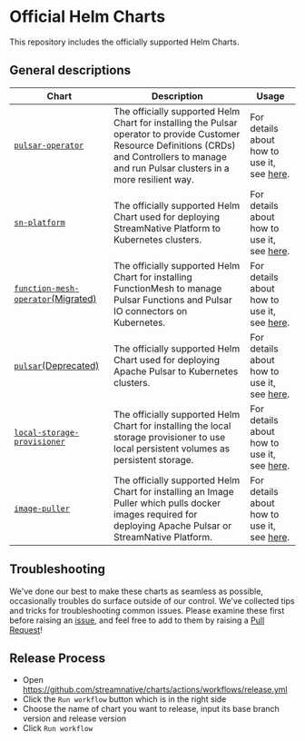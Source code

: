 <!--

    Licensed to the Apache Software Foundation (ASF) under one
    or more contributor license agreements.  See the NOTICE file
    distributed with this work for additional information
    regarding copyright ownership.  The ASF licenses this file
    to you under the Apache License, Version 2.0 (the
    "License"); you may not use this file except in compliance
    with the License.  You may obtain a copy of the License at

      http://www.apache.org/licenses/LICENSE-2.0

    Unless required by applicable law or agreed to in writing,
    software distributed under the License is distributed on an
    "AS IS" BASIS, WITHOUT WARRANTIES OR CONDITIONS OF ANY
    KIND, either express or implied.  See the License for the
    specific language governing permissions and limitations
    under the License.

-->

# Official Helm Charts

This repository includes the officially supported Helm Charts.

## General descriptions

| Chart | Description | Usage |
| --- | --- | --- |
| [`pulsar-operator`](https://github.com/streamnative/charts/tree/master/charts/pulsar-operator)  | The officially supported Helm Chart for installing the Pulsar operator to provide Customer Resource Definitions (CRDs) and Controllers to manage and run Pulsar clusters in a more resilient way. | For details about how to use it, see [here](charts/pulsar-operator/README.md). |
| [`sn-platform`](https://github.com/streamnative/charts/tree/master/charts/sn-platform) | The officially supported Helm Chart used for deploying StreamNative Platform to Kubernetes clusters. | For details about how to use it, see [here](charts/sn-platform/README.md).
| [`function-mesh-operator`(Migrated)](https://github.com/streamnative/charts/tree/master/charts/function-mesh-operator) | The officially supported Helm Chart for installing FunctionMesh to manage Pulsar Functions and Pulsar IO connectors on Kubernetes. | For details about how to use it, see [here](charts/function-mesh-operator/README.md). | 
| [`pulsar`(Deprecated)](https://github.com/streamnative/charts/tree/master/charts/pulsar) | The officially supported Helm Chart used for deploying Apache Pulsar to Kubernetes clusters. | For details about how to use it, see [here](charts/pulsar/README.md). |  
| [`local-storage-provisioner`](https://github.com/streamnative/charts/tree/master/charts/local-storage-provisioner) | The officially supported Helm Chart for installing the local storage provisioner to use local persistent volumes as persistent storage. | For details about how to use it, see [here](charts/local-storage-provisioner/README.md). |
| [`image-puller`](https://github.com/streamnative/charts/tree/master/charts/image-puller) | The officially supported Helm Chart for installing an Image Puller which pulls docker images required for deploying Apache Pulsar or StreamNative Platform. | For details about how to use it, see [here](charts/image-puller/README.md). |


## Troubleshooting

We've done our best to make these charts as seamless as possible,
occasionally troubles do surface outside of our control. We've collected
tips and tricks for troubleshooting common issues. Please examine these first before raising an [issue](https://github.com/streamnative/charts/issues/new/choose), and feel free to add to them by raising a [Pull Request](https://github.com/streamnative/charts/compare)!


## Release Process

- Open https://github.com/streamnative/charts/actions/workflows/release.yml
- Click the `Run workflow` button which is in the right side
- Choose the name of chart you want to release, input its base branch version and release version
- Click `Run workflow`
